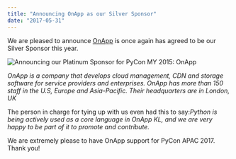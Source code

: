 ```yaml
---
title: "Announcing OnApp as our Silver Sponsor"
date: "2017-05-31"
---
```


We are pleased to announce [OnApp](http://onapp.com/) is once again has agreed to be our Silver Sponsor this year.

![Announcing our Platinum Sponsor for PyCon MY 2015: OnApp](images/onapp.jpg)

_OnApp is a company that develops cloud management, CDN and storage software for service providers and enterprises. OnApp has more than 150 staff in the U.S, Europe and Asia-Pacific. Their headquarters are in London, UK_

The person in charge for tying up with us even had this to say:_Python is being actively used as a core language in OnApp KL, and we are very happy to be part of it to promote and contribute._

We are extremely please to have OnApp support for PyCon APAC 2017. Thank you!
